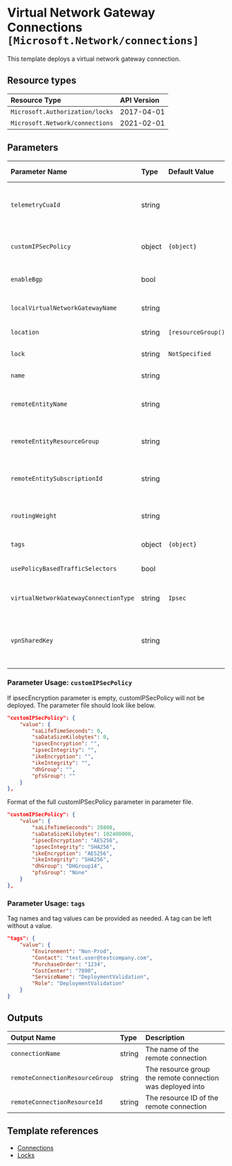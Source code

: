 # Virtual Network Gateway Connections `[Microsoft.Network/connections]`

This template deploys a virtual network gateway connection.

## Resource types

| Resource Type | API Version |
| :-- | :-- |
| `Microsoft.Authorization/locks` | 2017-04-01 |
| `Microsoft.Network/connections` | 2021-02-01 |

## Parameters

| Parameter Name | Type | Default Value | Possible Values | Description |
| :-- | :-- | :-- | :-- | :-- |
| `telemetryCuaId` | string |  |  | Optional. Customer Usage Attribution ID (GUID). This GUID must be previously registered |
| `customIPSecPolicy` | object | `{object}` |  | Optional. The IPSec Policies to be considered by this connection |
| `enableBgp` | bool |  |  | Optional. Value to specify if BGP is enabled or not |
| `localVirtualNetworkGatewayName` | string |  |  | Required. Specifies the local Virtual Network Gateway name |
| `location` | string | `[resourceGroup().location]` |  | Optional. Location for all resources. |
| `lock` | string | `NotSpecified` | `[CanNotDelete, NotSpecified, ReadOnly]` | Optional. Specify the type of lock. |
| `name` | string |  |  | Required. Remote connection name |
| `remoteEntityName` | string |  |  | Required. Specifies the remote Virtual Network Gateway/ExpressRoute |
| `remoteEntityResourceGroup` | string |  |  | Optional. Remote Virtual Network Gateway/ExpressRoute resource group name |
| `remoteEntitySubscriptionId` | string |  |  | Optional. Remote Virtual Network Gateway/ExpressRoute Subscription ID |
| `routingWeight` | string |  |  | Optional. The weight added to routes learned from this BGP speaker. |
| `tags` | object | `{object}` |  | Optional. Tags of the resource. |
| `usePolicyBasedTrafficSelectors` | bool |  |  | Optional. Enable policy-based traffic selectors |
| `virtualNetworkGatewayConnectionType` | string | `Ipsec` | `[Ipsec, VNet2VNet, ExpressRoute, VPNClient]` | Optional. Gateway connection type. |
| `vpnSharedKey` | string |  |  | Optional. Specifies a VPN shared key. The same value has to be specified on both Virtual Network Gateways |

### Parameter Usage: `customIPSecPolicy`

If ipsecEncryption parameter is empty, customIPSecPolicy will not be deployed. The parameter file should look like below.

```json
"customIPSecPolicy": {
    "value": {
        "saLifeTimeSeconds": 0,
        "saDataSizeKilobytes": 0,
        "ipsecEncryption": "",
        "ipsecIntegrity": "",
        "ikeEncryption": "",
        "ikeIntegrity": "",
        "dhGroup": "",
        "pfsGroup": ""
    }
},
```

Format of the full customIPSecPolicy parameter in parameter file.

```json
"customIPSecPolicy": {
    "value": {
        "saLifeTimeSeconds": 28800,
        "saDataSizeKilobytes": 102400000,
        "ipsecEncryption": "AES256",
        "ipsecIntegrity": "SHA256",
        "ikeEncryption": "AES256",
        "ikeIntegrity": "SHA256",
        "dhGroup": "DHGroup14",
        "pfsGroup": "None"
    }
},
```

### Parameter Usage: `tags`

Tag names and tag values can be provided as needed. A tag can be left without a value.

```json
"tags": {
    "value": {
        "Environment": "Non-Prod",
        "Contact": "test.user@testcompany.com",
        "PurchaseOrder": "1234",
        "CostCenter": "7890",
        "ServiceName": "DeploymentValidation",
        "Role": "DeploymentValidation"
    }
}
```

## Outputs

| Output Name | Type | Description |
| :-- | :-- | :-- |
| `connectionName` | string | The name of the remote connection |
| `remoteConnectionResourceGroup` | string | The resource group the remote connection was deployed into |
| `remoteConnectionResourceId` | string | The resource ID of the remote connection |

## Template references

- [Connections](https://docs.microsoft.com/en-us/azure/templates/Microsoft.Network/2021-02-01/connections)
- [Locks](https://docs.microsoft.com/en-us/azure/templates/Microsoft.Authorization/2017-04-01/locks)
